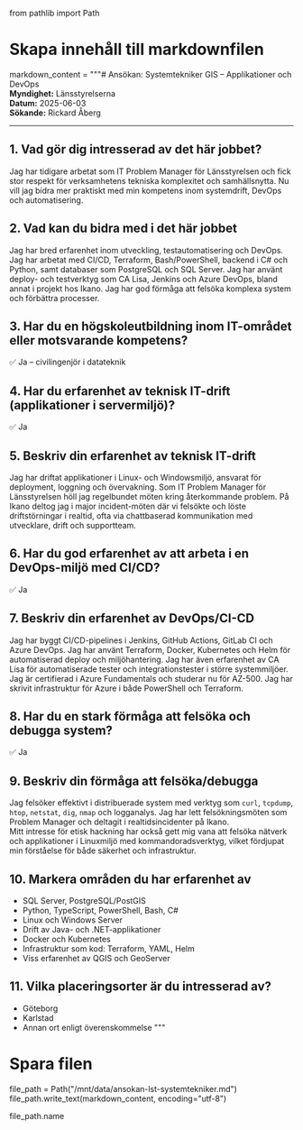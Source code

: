 from pathlib import Path

# Skapa innehåll till markdownfilen
markdown_content = """# Ansökan: Systemtekniker GIS – Applikationer och DevOps  
**Myndighet:** Länsstyrelserna  
**Datum:** 2025-06-03  
**Sökande:** Rickard Åberg

---

## 1. Vad gör dig intresserad av det här jobbet?  
Jag har tidigare arbetat som IT Problem Manager för Länsstyrelsen och fick stor respekt för verksamhetens tekniska komplexitet och samhällsnytta. Nu vill jag bidra mer praktiskt med min kompetens inom systemdrift, DevOps och automatisering.

## 2. Vad kan du bidra med i det här jobbet  
Jag har bred erfarenhet inom utveckling, testautomatisering och DevOps. Jag har arbetat med CI/CD, Terraform, Bash/PowerShell, backend i C# och Python, samt databaser som PostgreSQL och SQL Server. Jag har använt deploy- och testverktyg som CA Lisa, Jenkins och Azure DevOps, bland annat i projekt hos Ikano. Jag har god förmåga att felsöka komplexa system och förbättra processer.

## 3. Har du en högskoleutbildning inom IT-området eller motsvarande kompetens?  
✅ Ja – civilingenjör i datateknik

## 4. Har du erfarenhet av teknisk IT-drift (applikationer i servermiljö)?  
✅ Ja

## 5. Beskriv din erfarenhet av teknisk IT-drift  
Jag har driftat applikationer i Linux- och Windowsmiljö, ansvarat för deployment, loggning och övervakning. Som IT Problem Manager för Länsstyrelsen höll jag regelbundet möten kring återkommande problem. På Ikano deltog jag i major incident-möten där vi felsökte och löste driftstörningar i realtid, ofta via chattbaserad kommunikation med utvecklare, drift och supportteam.

## 6. Har du god erfarenhet av att arbeta i en DevOps-miljö med CI/CD?  
✅ Ja

## 7. Beskriv din erfarenhet av DevOps/CI-CD  
Jag har byggt CI/CD-pipelines i Jenkins, GitHub Actions, GitLab CI och Azure DevOps. Jag har använt Terraform, Docker, Kubernetes och Helm för automatiserad deploy och miljöhantering. Jag har även erfarenhet av CA Lisa för automatiserade tester och integrationstester i större systemmiljöer.  
Jag är certifierad i Azure Fundamentals och studerar nu för AZ-500. Jag har skrivit infrastruktur för Azure i både PowerShell och Terraform.

## 8. Har du en stark förmåga att felsöka och debugga system?  
✅ Ja

## 9. Beskriv din förmåga att felsöka/debugga  
Jag felsöker effektivt i distribuerade system med verktyg som `curl`, `tcpdump`, `htop`, `netstat`, `dig`, `nmap` och logganalys. Jag har lett felsökningsmöten som Problem Manager och deltagit i realtidsincidenter på Ikano.  
Mitt intresse för etisk hackning har också gett mig vana att felsöka nätverk och applikationer i Linuxmiljö med kommandoradsverktyg, vilket fördjupat min förståelse för både säkerhet och infrastruktur.

## 10. Markera områden du har erfarenhet av  
- SQL Server, PostgreSQL/PostGIS  
- Python, TypeScript, PowerShell, Bash, C#  
- Linux och Windows Server  
- Drift av Java- och .NET-applikationer  
- Docker och Kubernetes  
- Infrastruktur som kod: Terraform, YAML, Helm  
- Viss erfarenhet av QGIS och GeoServer

## 11. Vilka placeringsorter är du intresserad av?  
- Göteborg  
- Karlstad  
- Annan ort enligt överenskommelse
"""

# Spara filen
file_path = Path("/mnt/data/ansokan-lst-systemtekniker.md")
file_path.write_text(markdown_content, encoding="utf-8")

file_path.name
